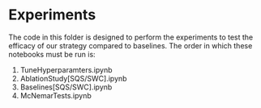 # Experiments

The code in this folder is designed to perform the experiments to test the efficacy of our strategy compared to baselines. The order in which these notebooks must be run is:

1. TuneHyperparamters.ipynb
2. AblationStudy[SQS/SWC].ipynb
3. Baselines[SQS/SWC].ipynb
4. McNemarTests.ipynb
